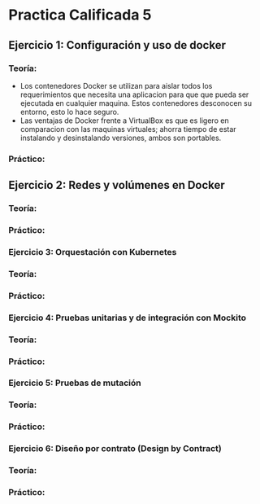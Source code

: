 # Practica Calificada 5
## Ejercicio 1: Configuración y uso de docker
### Teoría:
* Los contenedores Docker se utilizan para aislar todos los requerimientos que necesita una aplicacion para que
que pueda ser ejecutada en cualquier maquina. Estos contenedores desconocen su entorno, esto lo hace seguro.
* Las ventajas de Docker frente a VirtualBox es que es ligero en comparacion con las maquinas virtuales; ahorra tiempo
de estar instalando y desinstalando versiones, ambos son portables.

### Práctico:

## Ejercicio 2: Redes y volúmenes en Docker
### Teoría:
### Práctico:

### Ejercicio 3: Orquestación con Kubernetes
### Teoría:
### Práctico:

### Ejercicio 4: Pruebas unitarias y de integración con Mockito
### Teoría:
### Práctico:

### Ejercicio 5: Pruebas de mutación
### Teoría:
### Práctico:

### Ejercicio 6: Diseño por contrato (Design by Contract)
### Teoría:
### Práctico:
